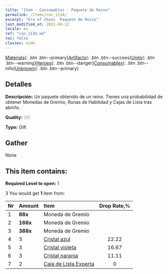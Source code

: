 ```yaml
---
title: "Item - Consumables - Paquete de Reino"
permalink: /Items/con_1134/
excerpt: "Era of Chaos  Paquete de Reino"
last_modified_at: 2021-04-12
locale: es
ref: "con_1134.md"
toc: false
classes: wide
---
```

 [Materials](/es/Items/){: .btn .btn--primary}[Artifacts](/es/Items/Artifacts/){: .btn .btn--success}[Units](/es/Items/Units/){: .btn .btn--warning}[Heroes](/es/Items/Heroes/){: .btn .btn--danger}[Consumables](/es/Items/Consumables/){: .btn .btn--info}[Unknown](/es/Items/Unknown/){: .btn .btn--primary}

## Detalles
 **Descripción:** Un paquete obtenido de un reino. Tienes una probabilidad de obtener Monedas de Gremio, Runas de Habilidad y Cajas de Lista tras abrirlo.

 **Quality:** <span style="color: #DA70D6">OK</span>

 **Type:** Gift

## Gather

  None

## This item contains:

 **Required Level to open:** 1

 3 You would get **1** item  from:

  | Nr | Amount |     Item    | Drop Rate,% |
  |:---|:-------|:------------|:---------:|
  | 1 |  **88x** | Moneda de Gremio |  | 22.22 | 
  | 2 |  **166x** | Moneda de Gremio |  | 16.67 | 
  | 3 |  **388x** | Moneda de Gremio |  | 11.11 | 
  | 4 | 3 | [Cristal azul](/es/Items/con_716/) | 22.22 | 
  | 5 | 3 | [Cristal violeta](/es/Items/con_720/) | 16.67 | 
  | 6 | 3 | [Cristal naranja](/es/Items/con_730/) | 11.11 | 
  | 7 | 2 | [Caja de Lista Experta](/es/Items/con_760/) | 0 | 
